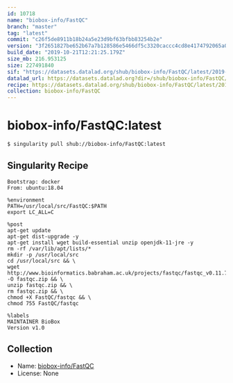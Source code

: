 ```yaml
---
id: 10718
name: "biobox-info/FastQC"
branch: "master"
tag: "latest"
commit: "c26f5de8911b18b24a5e23d9bf63bfbb83254b2e"
version: "3f2651827be652b67a7b128586e5466df5c3320caccc4cd8e4174792065a062a"
build_date: "2019-10-21T12:21:25.179Z"
size_mb: 216.953125
size: 227491840
sif: "https://datasets.datalad.org/shub/biobox-info/FastQC/latest/2019-10-21-c26f5de8-3f265182/3f2651827be652b67a7b128586e5466df5c3320caccc4cd8e4174792065a062a.sif"
datalad_url: https://datasets.datalad.org?dir=/shub/biobox-info/FastQC/latest/2019-10-21-c26f5de8-3f265182/
recipe: https://datasets.datalad.org/shub/biobox-info/FastQC/latest/2019-10-21-c26f5de8-3f265182/Singularity
collection: biobox-info/FastQC
---
```


# biobox-info/FastQC:latest

```bash
$ singularity pull shub://biobox-info/FastQC:latest
```

## Singularity Recipe

```singularity
Bootstrap: docker
From: ubuntu:18.04

%environment
PATH=/usr/local/src/FastQC:$PATH
export LC_ALL=C

%post
apt-get update 
apt-get dist-upgrade -y 
apt-get install wget build-essential unzip openjdk-11-jre -y 
rm -rf /var/lib/apt/lists/*
mkdir -p /usr/local/src
cd /usr/local/src && \
wget http://www.bioinformatics.babraham.ac.uk/projects/fastqc/fastqc_v0.11.7.zip -O fastqc.zip && \
unzip fastqc.zip && \
rm fastqc.zip && \
chmod +X FastQC/fastqc && \
chmod 755 FastQC/fastqc

%labels
MAINTAINER BioBox
Version v1.0
```

## Collection

 - Name: [biobox-info/FastQC](https://github.com/biobox-info/FastQC)
 - License: None


